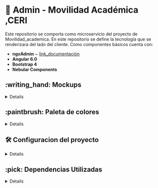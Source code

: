 # :ledger: Admin - Movilidad Académica ,CERI
Este repositorio se comporta como microservicio del proyecto de Movilidad_academica. En este repositorio se define la tecnología que se renderizara del lado del cliente.
Como componentes básicos cuenta con:
 * **ngxAdmin** ~ [link_documentación](https://github.com/akveo/ngx-admin)
 * **Angular 6.0**
 * **Bootstrap 4**
 * **Nebular Components**

<summary><h2> :writing_hand: Mockups</h2></summary>
<details>
  Los siguientes mockups grafican la estructura general de la aplicación, como sus principales vistas.
  Vista General: 
  <img src="/assets/general.png" alt="Mockup Vista General" />
  Vista Formularios: 
  <img src="/assets/Form.png" alt="Mockup Vista Formularios" />
  Vista Listados: 
  <img src="/assets/Listado.png" alt="Mockup Vista Listados" />
</details>
<summary><h2> :paintbrush: Paleta de colores</h2></summary>
<details>
  Basados en la paleta de colores de la plataforma acual del CERI y la página oficial de la Universidad Distrital se realiza la siguiente paleta de colores:
  Paleta CERI:
  <img src="/assets/PaletaCERI.png" alt="Paleta Colores CERI" />
  Paleta Colores UDistrital:
  <img src="/assets/PaletaUDistrital.png" alt="Paleta Colores UDIstrital" />
  Paleta de Colores Elegida:
  <img src="/assets/PaletaMovilidad.png" alt="Paleta Colores Elegida" />
</details>
<summary><h2> 🛠️ Configuracion del proyecto</h2></summary>
<details>
  - Clonar el proyecto del repositorio de git, configurar el repositorio remoto (github), e instalarlo localmente con 
  ```shell 
      npm install
  ```
  - 🚀 Correr el proyecto para verificar que las dependencias estan correctamente instaladas

  ```shell 
      ng serve
  ```
</details>
<summary><h2> :pick: Dependencias Utilizadas</h2></summary>
<details>
    Dependencias incluidas:
    
  - **Nebular:** (https://github.com/akveo/nebular)
  - **Angular 6**
  - **Bootstrap 4** 

  ### API MID
  - **movilidad_academica_mid:** este [api](https://github.com/udistrital/movilidad_academica_mid). se encarga de gestionar la logica de negocio relacionada con el manejo de informacion relacionada con los estudiantes/docentes entrantes y salientes.

  ### API CRUD
  - **movilidad_academica_crud:** este [api](https://github.com/udistrital/movilidad_academica_crud). se encarga de gestionar las tablas del esquema de .....

  ### Herramientas usadas
  - **ngxGenerator:** este [generador](https://github.com/BOTOOM/ngxGenerator) se encarga de crear una un proyecto con las caracteristicas descritas en el repositorio.
  - **ngx-admin:** este [template](https://github.com/akveo/ngx-admin) es el que utiliza ngxGenerator, esta basado en Angular 7+, Bootstrap 4 y Nebular.

  ### Paleta de colores

  ### Variables de entorno
  ```typescript 
      export const Config = {
      LOCAL: {
          NUXEO: {
              PATH: 'https://documental.udistrital.edu.co/nuxeo/',
          },
          WSO2_SERVICE: 'http://jbpm.udistritaloas.edu.co:8280/services',
          DOCUMENTO_SERVICE: 'http://localhost:8094/v1/',
          MOVILIDAD_ACADEMICA_SERVICE: 'http://localhost:8080/v1/',
          CONFIGURACION_SERVICE: 'https://autenticacion.portaloas.udistrital.edu.co/api/configuracion_crud_api/v1/',
          NOTIFICACION_SERVICE: 'ws://pruebasapi.intranetoas.udistrital.edu.co:8116/ws/join',
          CONF_MENU_SERVICE: 'http://10.20.0.254/configuracion_api/v1/menu_opcion_padre/ArbolMenus/',
          TOKEN: {
              AUTORIZATION_URL: 'https://autenticacion.portaloas.udistrital.edu.co/oauth2/authorize',
            CLIENTE_ID: '3Idp5LUlnZY7cOV10NaLuyRfzooa',
            RESPONSE_TYPE: 'id_token token',
            SCOPE: 'openid email role documento',
            REDIRECT_URL: 'http://localhost:4200/',
            SIGN_OUT_URL: 'https://autenticacion.portaloas.udistrital.edu.co/oidc/logout',
            SIGN_OUT_REDIRECT_URL: 'http://localhost:4200/',
          },
      },
  };
  ```
</details>